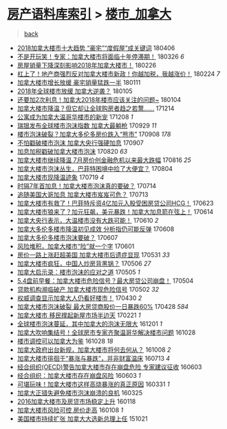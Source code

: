 [房产语料库索引](../../README.md)  > [楼市_加拿大](楼市_加拿大.md)
====
> [back](../README.md)

- [2018加拿大楼市十大趋势 “豪宅”“度假屋”成关键词](http://jkwz.applinzi.com/ittc/7088703761294033937.html#2018%E5%8A%A0%E6%8B%BF%E5%A4%A7%E6%A5%BC%E5%B8%82%E5%8D%81%E5%A4%A7%E8%B6%8B%E5%8A%BF+%E2%80%9C%E8%B1%AA%E5%AE%85%E2%80%9D%E2%80%9C%E5%BA%A6%E5%81%87%E5%B1%8B%E2%80%9D%E6%88%90%E5%85%B3%E9%94%AE%E8%AF%8D) 180406  
- [不是开玩笑！专家：加拿大楼市将面临十年停滞期！](http://jkwz.applinzi.com/ittc/7084706211901735943.html#%E4%B8%8D%E6%98%AF%E5%BC%80%E7%8E%A9%E7%AC%91%EF%BC%81%E4%B8%93%E5%AE%B6%EF%BC%9A%E5%8A%A0%E6%8B%BF%E5%A4%A7%E6%A5%BC%E5%B8%82%E5%B0%86%E9%9D%A2%E4%B8%B4%E5%8D%81%E5%B9%B4%E5%81%9C%E6%BB%9E%E6%9C%9F%EF%BC%81) 180326 *6* 
- [房屋销量下降深刻影响2018年加拿大楼市！](http://jkwz.applinzi.com/ittc/7074445797255283728.html#%E6%88%BF%E5%B1%8B%E9%94%80%E9%87%8F%E4%B8%8B%E9%99%8D%E6%B7%B1%E5%88%BB%E5%BD%B1%E5%93%8D2018%E5%B9%B4%E5%8A%A0%E6%8B%BF%E5%A4%A7%E6%A5%BC%E5%B8%82%EF%BC%81) 180226  
- [杠上了！地产商强烈反对加拿大楼市新政！你越加税，我越涨价！](http://jkwz.applinzi.com/ittc/7073606678925018118.html#%E6%9D%A0%E4%B8%8A%E4%BA%86%EF%BC%81%E5%9C%B0%E4%BA%A7%E5%95%86%E5%BC%BA%E7%83%88%E5%8F%8D%E5%AF%B9%E5%8A%A0%E6%8B%BF%E5%A4%A7%E6%A5%BC%E5%B8%82%E6%96%B0%E6%94%BF%EF%BC%81%E4%BD%A0%E8%B6%8A%E5%8A%A0%E7%A8%8E%EF%BC%8C%E6%88%91%E8%B6%8A%E6%B6%A8%E4%BB%B7%EF%BC%81) 180224 *7* 
- [加拿大楼市增长放缓 豪宅销量猛跌一半](http://jkwz.applinzi.com/ittc/7057457403446952971.html#%E5%8A%A0%E6%8B%BF%E5%A4%A7%E6%A5%BC%E5%B8%82%E5%A2%9E%E9%95%BF%E6%94%BE%E7%BC%93+%E8%B1%AA%E5%AE%85%E9%94%80%E9%87%8F%E7%8C%9B%E8%B7%8C%E4%B8%80%E5%8D%8A) 180111  
- [2018年全球楼市放缓 加拿大逆袭？](http://jkwz.applinzi.com/ittc/7055107347431556113.html#2018%E5%B9%B4%E5%85%A8%E7%90%83%E6%A5%BC%E5%B8%82%E6%94%BE%E7%BC%93+%E5%8A%A0%E6%8B%BF%E5%A4%A7%E9%80%86%E8%A2%AD%EF%BC%9F) 180105  
- [还要加2次利息！加拿大2018年楼市应该关注的问题~](http://jkwz.applinzi.com/ittc/7054697767631324171.html#%E8%BF%98%E8%A6%81%E5%8A%A02%E6%AC%A1%E5%88%A9%E6%81%AF%EF%BC%81%E5%8A%A0%E6%8B%BF%E5%A4%A72018%E5%B9%B4%E6%A5%BC%E5%B8%82%E5%BA%94%E8%AF%A5%E5%85%B3%E6%B3%A8%E7%9A%84%E9%97%AE%E9%A2%98%7E) 180104  
- [加拿大楼市降温？但它却让全球购房者趋之若鹜……](http://jkwz.applinzi.com/ittc/7046885354517300240.html#%E5%8A%A0%E6%8B%BF%E5%A4%A7%E6%A5%BC%E5%B8%82%E9%99%8D%E6%B8%A9%EF%BC%9F%E4%BD%86%E5%AE%83%E5%8D%B4%E8%AE%A9%E5%85%A8%E7%90%83%E8%B4%AD%E6%88%BF%E8%80%85%E8%B6%8B%E4%B9%8B%E8%8B%A5%E9%B9%9C%E2%80%A6%E2%80%A6) 171214  
- [公寓成为加拿大温哥华楼市的新宠](http://jkwz.applinzi.com/ittc/7044718807799563281.html#%E5%85%AC%E5%AF%93%E6%88%90%E4%B8%BA%E5%8A%A0%E6%8B%BF%E5%A4%A7%E6%B8%A9%E5%93%A5%E5%8D%8E%E6%A5%BC%E5%B8%82%E7%9A%84%E6%96%B0%E5%AE%A0) 171208 *1* 
- [瑞银发布全球楼市泡沫指数 加拿大最躺枪](http://jkwz.applinzi.com/ittc/7018792050156373009.html#%E7%91%9E%E9%93%B6%E5%8F%91%E5%B8%83%E5%85%A8%E7%90%83%E6%A5%BC%E5%B8%82%E6%B3%A1%E6%B2%AB%E6%8C%87%E6%95%B0+%E5%8A%A0%E6%8B%BF%E5%A4%A7%E6%9C%80%E8%BA%BA%E6%9E%AA) 170929 *11* 
- [楼市泡沫破裂？加拿大多伦多房价跌入“熊市”](http://jkwz.applinzi.com/ittc/7010956748440224785.html#%E6%A5%BC%E5%B8%82%E6%B3%A1%E6%B2%AB%E7%A0%B4%E8%A3%82%EF%BC%9F%E5%8A%A0%E6%8B%BF%E5%A4%A7%E5%A4%9A%E4%BC%A6%E5%A4%9A%E6%88%BF%E4%BB%B7%E8%B7%8C%E5%85%A5%E2%80%9C%E7%86%8A%E5%B8%82%E2%80%9D) 170908 *178* 
- [不怕戳破楼市泡沫 加拿大央行强硬加息](http://jkwz.applinzi.com/ittc/7010632110623441680.html#%E4%B8%8D%E6%80%95%E6%88%B3%E7%A0%B4%E6%A5%BC%E5%B8%82%E6%B3%A1%E6%B2%AB+%E5%8A%A0%E6%8B%BF%E5%A4%A7%E5%A4%AE%E8%A1%8C%E5%BC%BA%E7%A1%AC%E5%8A%A0%E6%81%AF) 170907  
- [加息加税戳破加拿大楼市泡沫](http://jkwz.applinzi.com/ittc/7004013220434805776.html#%E5%8A%A0%E6%81%AF%E5%8A%A0%E7%A8%8E%E6%88%B3%E7%A0%B4%E5%8A%A0%E6%8B%BF%E5%A4%A7%E6%A5%BC%E5%B8%82%E6%B3%A1%E6%B2%AB) 170820 *63* 
- [加拿大楼市继续降温 7月房价创金融危机以来最大跌幅](http://jkwz.applinzi.com/ittc/7002341401222972433.html#%E5%8A%A0%E6%8B%BF%E5%A4%A7%E6%A5%BC%E5%B8%82%E7%BB%A7%E7%BB%AD%E9%99%8D%E6%B8%A9+7%E6%9C%88%E6%88%BF%E4%BB%B7%E5%88%9B%E9%87%91%E8%9E%8D%E5%8D%B1%E6%9C%BA%E4%BB%A5%E6%9D%A5%E6%9C%80%E5%A4%A7%E8%B7%8C%E5%B9%85) 170816 *25* 
- [加拿大楼市泡沫丛生，巴菲特困境中捡了大便宜？](http://jkwz.applinzi.com/ittc/6997976951015605265.html#%E5%8A%A0%E6%8B%BF%E5%A4%A7%E6%A5%BC%E5%B8%82%E6%B3%A1%E6%B2%AB%E4%B8%9B%E7%94%9F%EF%BC%8C%E5%B7%B4%E8%8F%B2%E7%89%B9%E5%9B%B0%E5%A2%83%E4%B8%AD%E6%8D%A1%E4%BA%86%E5%A4%A7%E4%BE%BF%E5%AE%9C%EF%BC%9F) 170804  
- [加拿大楼市现降温迹象](http://jkwz.applinzi.com/ittc/6991899304820999185.html#%E5%8A%A0%E6%8B%BF%E5%A4%A7%E6%A5%BC%E5%B8%82%E7%8E%B0%E9%99%8D%E6%B8%A9%E8%BF%B9%E8%B1%A1) 170719 *4* 
- [时隔7年首加息！加拿大楼市泡沫真的要破？](http://jkwz.applinzi.com/ittc/6990086029326156817.html#%E6%97%B6%E9%9A%947%E5%B9%B4%E9%A6%96%E5%8A%A0%E6%81%AF%EF%BC%81%E5%8A%A0%E6%8B%BF%E5%A4%A7%E6%A5%BC%E5%B8%82%E6%B3%A1%E6%B2%AB%E7%9C%9F%E7%9A%84%E8%A6%81%E7%A0%B4%EF%BC%9F) 170714  
- [追随美国大哥加息 加拿大楼市岌岌可危？](http://jkwz.applinzi.com/ittc/6989829502702978065.html#%E8%BF%BD%E9%9A%8F%E7%BE%8E%E5%9B%BD%E5%A4%A7%E5%93%A5%E5%8A%A0%E6%81%AF+%E5%8A%A0%E6%8B%BF%E5%A4%A7%E6%A5%BC%E5%B8%82%E5%B2%8C%E5%B2%8C%E5%8F%AF%E5%8D%B1%EF%BC%9F) 170713  
- [加拿大楼市有救了！巴菲特斥资4亿加元入股受困房贷公司HCG！](http://jkwz.applinzi.com/ittc/6982221657958515717.html#%E5%8A%A0%E6%8B%BF%E5%A4%A7%E6%A5%BC%E5%B8%82%E6%9C%89%E6%95%91%E4%BA%86%EF%BC%81%E5%B7%B4%E8%8F%B2%E7%89%B9%E6%96%A5%E8%B5%844%E4%BA%BF%E5%8A%A0%E5%85%83%E5%85%A5%E8%82%A1%E5%8F%97%E5%9B%B0%E6%88%BF%E8%B4%B7%E5%85%AC%E5%8F%B8HCG%EF%BC%81) 170623  
- [加拿大楼市狼来了？加元狂飙，美元暴跌！加拿大加息箭在弦上！](http://jkwz.applinzi.com/ittc/6979044160106398725.html#%E5%8A%A0%E6%8B%BF%E5%A4%A7%E6%A5%BC%E5%B8%82%E7%8B%BC%E6%9D%A5%E4%BA%86%EF%BC%9F%E5%8A%A0%E5%85%83%E7%8B%82%E9%A3%99%EF%BC%8C%E7%BE%8E%E5%85%83%E6%9A%B4%E8%B7%8C%EF%BC%81%E5%8A%A0%E6%8B%BF%E5%A4%A7%E5%8A%A0%E6%81%AF%E7%AE%AD%E5%9C%A8%E5%BC%A6%E4%B8%8A%EF%BC%81) 170614  
- [加拿大央行表示，大温楼市没有大跌可能！](http://jkwz.applinzi.com/ittc/6977469041370203141.html#%E5%8A%A0%E6%8B%BF%E5%A4%A7%E5%A4%AE%E8%A1%8C%E8%A1%A8%E7%A4%BA%EF%BC%8C%E5%A4%A7%E6%B8%A9%E6%A5%BC%E5%B8%82%E6%B2%A1%E6%9C%89%E5%A4%A7%E8%B7%8C%E5%8F%AF%E8%83%BD%EF%BC%81) 170610 *2* 
- [加拿大多伦多楼市降温初见成效 分析指仍可能反弹](http://jkwz.applinzi.com/ittc/6976800110955463684.html#%E5%8A%A0%E6%8B%BF%E5%A4%A7%E5%A4%9A%E4%BC%A6%E5%A4%9A%E6%A5%BC%E5%B8%82%E9%99%8D%E6%B8%A9%E5%88%9D%E8%A7%81%E6%88%90%E6%95%88+%E5%88%86%E6%9E%90%E6%8C%87%E4%BB%8D%E5%8F%AF%E8%83%BD%E5%8F%8D%E5%BC%B9) 170608  
- [加拿大多伦多楼市泡沫要破？](http://jkwz.applinzi.com/ittc/6976350564806820869.html#%E5%8A%A0%E6%8B%BF%E5%A4%A7%E5%A4%9A%E4%BC%A6%E5%A4%9A%E6%A5%BC%E5%B8%82%E6%B3%A1%E6%B2%AB%E8%A6%81%E7%A0%B4%EF%BC%9F) 170607  
- [风险堆积，加拿大楼市“险”就一个字](http://jkwz.applinzi.com/ittc/6974238010513032197.html#%E9%A3%8E%E9%99%A9%E5%A0%86%E7%A7%AF%EF%BC%8C%E5%8A%A0%E6%8B%BF%E5%A4%A7%E6%A5%BC%E5%B8%82%E2%80%9C%E9%99%A9%E2%80%9D%E5%B0%B1%E4%B8%80%E4%B8%AA%E5%AD%97) 170601  
- [房价一路上涨赶超美国 加拿大楼市后遗症显现](http://jkwz.applinzi.com/ittc/6973905108906542084.html#%E6%88%BF%E4%BB%B7%E4%B8%80%E8%B7%AF%E4%B8%8A%E6%B6%A8%E8%B5%B6%E8%B6%85%E7%BE%8E%E5%9B%BD+%E5%8A%A0%E6%8B%BF%E5%A4%A7%E6%A5%BC%E5%B8%82%E5%90%8E%E9%81%97%E7%97%87%E6%98%BE%E7%8E%B0) 170531 *33* 
- [加拿大楼市疯狂，中国人炒房背黑锅？](http://jkwz.applinzi.com/ittc/6964586341772821509.html#%E5%8A%A0%E6%8B%BF%E5%A4%A7%E6%A5%BC%E5%B8%82%E7%96%AF%E7%8B%82%EF%BC%8C%E4%B8%AD%E5%9B%BD%E4%BA%BA%E7%82%92%E6%88%BF%E8%83%8C%E9%BB%91%E9%94%85%EF%BC%9F) 170506 *27* 
- [加拿大启示录：楼市泡沫的应对之道](http://jkwz.applinzi.com/ittc/6964005464974033924.html#%E5%8A%A0%E6%8B%BF%E5%A4%A7%E5%90%AF%E7%A4%BA%E5%BD%95%EF%BC%9A%E6%A5%BC%E5%B8%82%E6%B3%A1%E6%B2%AB%E7%9A%84%E5%BA%94%E5%AF%B9%E4%B9%8B%E9%81%93) 170505 *1* 
- [5.4盘前早餐：加拿大楼市危险信号？最大房贷公司崩盘！](http://jkwz.applinzi.com/ittc/6963725658042663941.html#5.4%E7%9B%98%E5%89%8D%E6%97%A9%E9%A4%90%EF%BC%9A%E5%8A%A0%E6%8B%BF%E5%A4%A7%E6%A5%BC%E5%B8%82%E5%8D%B1%E9%99%A9%E4%BF%A1%E5%8F%B7%EF%BC%9F%E6%9C%80%E5%A4%A7%E6%88%BF%E8%B4%B7%E5%85%AC%E5%8F%B8%E5%B4%A9%E7%9B%98%EF%BC%81) 170504  
- [贷款机构濒临破产 加拿大楼市现危险信号](http://jkwz.applinzi.com/ittc/6962863034463683589.html#%E8%B4%B7%E6%AC%BE%E6%9C%BA%E6%9E%84%E6%BF%92%E4%B8%B4%E7%A0%B4%E4%BA%A7+%E5%8A%A0%E6%8B%BF%E5%A4%A7%E6%A5%BC%E5%B8%82%E7%8E%B0%E5%8D%B1%E9%99%A9%E4%BF%A1%E5%8F%B7) 170502 *32* 
- [权威调查显示加拿大人仍看好楼市！](http://jkwz.applinzi.com/ittc/6962256222228055045.html#%E6%9D%83%E5%A8%81%E8%B0%83%E6%9F%A5%E6%98%BE%E7%A4%BA%E5%8A%A0%E6%8B%BF%E5%A4%A7%E4%BA%BA%E4%BB%8D%E7%9C%8B%E5%A5%BD%E6%A5%BC%E5%B8%82%EF%BC%81) 170430 *2* 
- [加拿大楼市泡沫破裂 最大房贷商股价一日暴跌60%](http://jkwz.applinzi.com/ittc/6961502105654264836.html#%E5%8A%A0%E6%8B%BF%E5%A4%A7%E6%A5%BC%E5%B8%82%E6%B3%A1%E6%B2%AB%E7%A0%B4%E8%A3%82+%E6%9C%80%E5%A4%A7%E6%88%BF%E8%B4%B7%E5%95%86%E8%82%A1%E4%BB%B7%E4%B8%80%E6%97%A5%E6%9A%B4%E8%B7%8C60%25) 170428 *584* 
- [加拿大楼市 移民撑起新屋市场半边天](http://jkwz.applinzi.com/ittc/6937106133910291460.html#%E5%8A%A0%E6%8B%BF%E5%A4%A7%E6%A5%BC%E5%B8%82+%E7%A7%BB%E6%B0%91%E6%92%91%E8%B5%B7%E6%96%B0%E5%B1%8B%E5%B8%82%E5%9C%BA%E5%8D%8A%E8%BE%B9%E5%A4%A9) 170221 *1* 
- [全球楼市泡沫蔓延，其中加拿大的泡沫无限大](http://jkwz.applinzi.com/ittc/6906696540394882053.html#%E5%85%A8%E7%90%83%E6%A5%BC%E5%B8%82%E6%B3%A1%E6%B2%AB%E8%94%93%E5%BB%B6%EF%BC%8C%E5%85%B6%E4%B8%AD%E5%8A%A0%E6%8B%BF%E5%A4%A7%E7%9A%84%E6%B3%A1%E6%B2%AB%E6%97%A0%E9%99%90%E5%A4%A7) 161201 *1* 
- [加拿大吹响集结号！全球房市专家齐聚温哥华解决楼市问题](http://jkwz.applinzi.com/ittc/6894000364663079941.html#%E5%8A%A0%E6%8B%BF%E5%A4%A7%E5%90%B9%E5%93%8D%E9%9B%86%E7%BB%93%E5%8F%B7%EF%BC%81%E5%85%A8%E7%90%83%E6%88%BF%E5%B8%82%E4%B8%93%E5%AE%B6%E9%BD%90%E8%81%9A%E6%B8%A9%E5%93%A5%E5%8D%8E%E8%A7%A3%E5%86%B3%E6%A5%BC%E5%B8%82%E9%97%AE%E9%A2%98) 161028  
- [楼市调控可以加拿大为鉴](http://jkwz.applinzi.com/ittc/6893956451524936708.html#%E6%A5%BC%E5%B8%82%E8%B0%83%E6%8E%A7%E5%8F%AF%E4%BB%A5%E5%8A%A0%E6%8B%BF%E5%A4%A7%E4%B8%BA%E9%89%B4) 161028 *18* 
- [加拿大政府出台新规，加拿大楼市将何去何从？](http://jkwz.applinzi.com/ittc/6886440342336832516.html#%E5%8A%A0%E6%8B%BF%E5%A4%A7%E6%94%BF%E5%BA%9C%E5%87%BA%E5%8F%B0%E6%96%B0%E8%A7%84%EF%BC%8C%E5%8A%A0%E6%8B%BF%E5%A4%A7%E6%A5%BC%E5%B8%82%E5%B0%86%E4%BD%95%E5%8E%BB%E4%BD%95%E4%BB%8E%EF%BC%9F) 161008 *2* 
- [加拿大楼市徘徊于“暴涨与暴跌”，并非财富温床](http://jkwz.applinzi.com/ittc/6854281963787256836.html#%E5%8A%A0%E6%8B%BF%E5%A4%A7%E6%A5%BC%E5%B8%82%E5%BE%98%E5%BE%8A%E4%BA%8E%E2%80%9C%E6%9A%B4%E6%B6%A8%E4%B8%8E%E6%9A%B4%E8%B7%8C%E2%80%9D%EF%BC%8C%E5%B9%B6%E9%9D%9E%E8%B4%A2%E5%AF%8C%E6%B8%A9%E5%BA%8A) 160713 *4* 
- [经合组织(OECD)警告加拿大楼市存在崩盘危险 专家建议征收](http://jkwz.applinzi.com/ittc/6839405762111341573.html#%E7%BB%8F%E5%90%88%E7%BB%84%E7%BB%87%28OECD%29%E8%AD%A6%E5%91%8A%E5%8A%A0%E6%8B%BF%E5%A4%A7%E6%A5%BC%E5%B8%82%E5%AD%98%E5%9C%A8%E5%B4%A9%E7%9B%98%E5%8D%B1%E9%99%A9+%E4%B8%93%E5%AE%B6%E5%BB%BA%E8%AE%AE%E5%BE%81%E6%94%B6) 160603  
- [经合组织：加拿大楼市存在崩盘风险](http://jkwz.applinzi.com/ittc/6839276919203562500.html#%E7%BB%8F%E5%90%88%E7%BB%84%E7%BB%87%EF%BC%9A%E5%8A%A0%E6%8B%BF%E5%A4%A7%E6%A5%BC%E5%B8%82%E5%AD%98%E5%9C%A8%E5%B4%A9%E7%9B%98%E9%A3%8E%E9%99%A9) 160603 *1* 
- [可堪玩味！加拿大楼市这样高烧暴涨的真正原因](http://jkwz.applinzi.com/ittc/6815762971162575877.html#%E5%8F%AF%E5%A0%AA%E7%8E%A9%E5%91%B3%EF%BC%81%E5%8A%A0%E6%8B%BF%E5%A4%A7%E6%A5%BC%E5%B8%82%E8%BF%99%E6%A0%B7%E9%AB%98%E7%83%A7%E6%9A%B4%E6%B6%A8%E7%9A%84%E7%9C%9F%E6%AD%A3%E5%8E%9F%E5%9B%A0) 160331 *1* 
- [加拿大正错失避免楼市泡沫崩溃的良机](http://jkwz.applinzi.com/ittc/6813513127756825604.html#%E5%8A%A0%E6%8B%BF%E5%A4%A7%E6%AD%A3%E9%94%99%E5%A4%B1%E9%81%BF%E5%85%8D%E6%A5%BC%E5%B8%82%E6%B3%A1%E6%B2%AB%E5%B4%A9%E6%BA%83%E7%9A%84%E8%89%AF%E6%9C%BA) 160325  
- [2016加拿大楼市及房贷市场稳定上升](http://jkwz.applinzi.com/ittc/6788598565886755844.html#2016%E5%8A%A0%E6%8B%BF%E5%A4%A7%E6%A5%BC%E5%B8%82%E5%8F%8A%E6%88%BF%E8%B4%B7%E5%B8%82%E5%9C%BA%E7%A8%B3%E5%AE%9A%E4%B8%8A%E5%8D%87) 160118  
- [加拿大楼市风险可控 房价走高](http://jkwz.applinzi.com/ittc/6785040593705239556.html#%E5%8A%A0%E6%8B%BF%E5%A4%A7%E6%A5%BC%E5%B8%82%E9%A3%8E%E9%99%A9%E5%8F%AF%E6%8E%A7+%E6%88%BF%E4%BB%B7%E8%B5%B0%E9%AB%98) 160108 *1* 
- [美国楼市持续扩张 加拿大大选新总理上任](http://jkwz.applinzi.com/ittc/6755630579469009925.html#%E7%BE%8E%E5%9B%BD%E6%A5%BC%E5%B8%82%E6%8C%81%E7%BB%AD%E6%89%A9%E5%BC%A0+%E5%8A%A0%E6%8B%BF%E5%A4%A7%E5%A4%A7%E9%80%89%E6%96%B0%E6%80%BB%E7%90%86%E4%B8%8A%E4%BB%BB) 151021  
